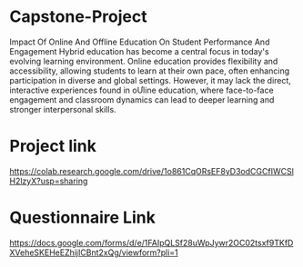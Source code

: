 # Capstone-Project
Impact Of Online And Offline Education On Student Performance And Engagement
Hybrid education has become a central focus in today's evolving learning environment. Online
education provides flexibility and accessibility, allowing students to learn at their own pace,
often enhancing participation in diverse and global settings. However, it may lack the direct,
interactive experiences found in oƯline education, where face-to-face engagement and
classroom dynamics can lead to deeper learning and stronger interpersonal skills. 


# Project link
https://colab.research.google.com/drive/1o861CqORsEF8yD3odCGCfIWCSlH2lzyX?usp=sharing

# Questionnaire Link
https://docs.google.com/forms/d/e/1FAIpQLSf28uWpJywr2OC02tsxf9TKfDXVeheSKEHeEZhijICBnt2xQg/viewform?pli=1

